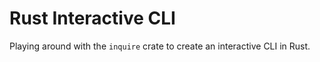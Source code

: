 # Rust Interactive CLI

Playing around with the `inquire` crate to create an interactive CLI in Rust.